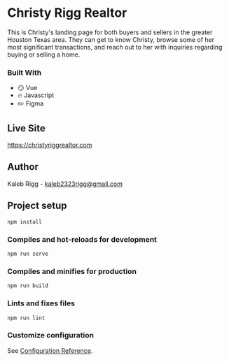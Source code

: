 # Christy Rigg Realtor

This is Christy's landing page for both buyers and sellers in the greater Houston Texas area. They can get to know Christy, browse some of her most significant transactions, and reach out to her with inquiries regarding buying or selling a home.

### Built With

* :smirk: Vue
* :fire: Javascript
* :pencil2: Figma


## Live Site
https://christyriggrealtor.com

## Author
Kaleb Rigg - kaleb2323rigg@gmail.com 

## Project setup
```
npm install
```

### Compiles and hot-reloads for development
```
npm run serve
```

### Compiles and minifies for production
```
npm run build
```

### Lints and fixes files
```
npm run lint
```

### Customize configuration
See [Configuration Reference](https://cli.vuejs.org/config/).
